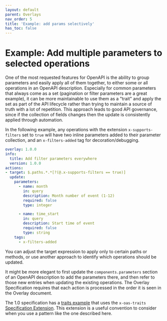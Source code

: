 ```yaml
---
layout: default
parent: Overlays
nav_order: 5
title: 'Example: add params selectively'
has_toc: false
---
```


# Example: Add multiple parameters to selected operations

One of the most requested features for OpenAPI is the ability to group parameters and easily apply all of them together, to either some or all operations in an OpenAPI description.
Especially for common parameters that always come as a set (pagination or filter parameters are a great example), it can be more maintainable to use them as a "trait" and apply the set as part of the API lifecycle rather than trying to maintain a source of truth with a lot of repetition.
This approach leads to good API governance, since if the collection of fields changes then the update is consistently applied through automation.

In the following example, any operations with the extension `x-supports-filters` set to `true` will have two inline parameters added to their parameter collection, and an `x-filters-added` tag for decoration/debugging.

```yaml
overlay: 1.0.0
info:
  title: Add filter parameters everywhere
  version: 1.0.0
actions:
- target: $.paths.*.*[?(@.x-supports-filters == true)]
  update:
    parameters:
      - name: month
        in: query
        description: Month number of event (1-12)
        required: false
        type: integer

      - name: time_start
        in: query
        description: Start time of event
        required: false
        type: string
    tags:
      - x-filters-added
```

You can adjust the target expression to apply only to certain paths or methods, or use another approach to identify which operations should be updated.

It might be more elegant to first update the `components.parameters` section of an OpenAPI description to add the parameters there, and then refer to those new entries when updating the existing operations.
The Overlay Specification requires that each action is processed in the order it is seen in the Overlay document.

The 1.0 specification has a [traits example](https://spec.openapis.org/overlay/v1.0.0.html#traits-example) that uses the `x-oas-traits` [Specification Extension](https://spec.openapis.org/oas/v3.1.1.html#specification-extensions).
This extension is a useful convention to consider when you use a pattern like the one described here.
